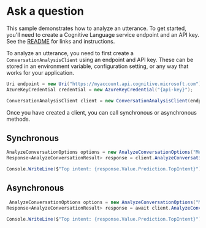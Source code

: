 # Ask a question

This sample demonstrates how to analyze an utterance. To get started, you'll need to create a Cognitive Language service endpoint and an API key. See the [README](https://github.com/Azure/azure-sdk-for-net/blob/main/sdk/cognitivelanguage/Azure.AI.Language.Conversations/README.md) for links and instructions.

To analyze an utterance, you need to first create a `ConversationAnalysisClient` using an endpoint and API key. These can be stored in an environment variable, configuration setting, or any way that works for your application.

```C# Snippet:ConversationAnalysisClient_Create
Uri endpoint = new Uri("https://myaccount.api.cognitive.microsoft.com");
AzureKeyCredential credential = new AzureKeyCredential("{api-key}");

ConversationAnalysisClient client = new ConversationAnalysisClient(endpoint, credential);
```

Once you have created a client, you can call synchronous or asynchronous methods.

## Synchronous

```C# Snippet:ConversationAnalysis_AnalyzeConversationWithOptions
AnalyzeConversationOptions options = new AnalyzeConversationOptions("Menu", "production", "We'll have 2 plates of seared salmon nigiri.");
Response<AnalyzeConversationResult> response = client.AnalyzeConversation(options);

Console.WriteLine($"Top intent: {response.Value.Prediction.TopIntent}");
```

## Asynchronous

```C# Snippet:ConversationAnalysis_AnalyzeConversationWithOptionsAsync
 AnalyzeConversationOptions options = new AnalyzeConversationOptions("Menu", "production", "We'll have 2 plates of seared salmon nigiri.");
Response<AnalyzeConversationResult> response = await client.AnalyzeConversationAsync(options);

Console.WriteLine($"Top intent: {response.Value.Prediction.TopIntent}");
```
